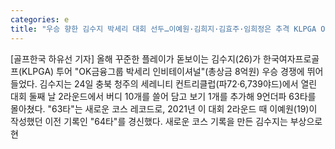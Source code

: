 ```yaml
---
categories: e
title: "우승 향한 김수지 박세리 대회 선두…이예원·김희지·김효주·임희정은 추격 KLPGA OK금융그룹"
---
```

[골프한국 하유선 기자] 올해 꾸준한 플레이가 돋보이는 김수지(26)가 한국여자프로골프(KLPGA) 투어 "OK금융그룹 박세리 인비테이셔널"(총상금 8억원) 우승 경쟁에 뛰어들었다. 김수지는 24일 충북 청주의 세레니티 컨트리클럽(파72·6,739야드)에서 열린 대회 둘째 날 2라운드에서 버디 10개를 쓸어 담고 보기 1개를 추가해 9언더파 63타를 몰아쳤다. "63타"는 새로운 코스 레코드로, 2021년 이 대회 2라운드 때 이예원(19)이 작성했던 이전 기록인 "64타"를 경신했다. 새로운 코스 기록을 만든 김수지는 부상으로 현